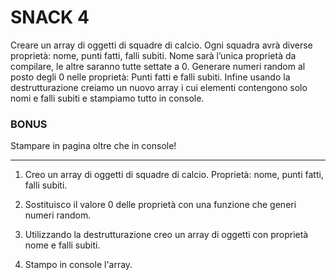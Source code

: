 # SNACK 4
Creare un array di oggetti di squadre di calcio. Ogni squadra avrà diverse proprietà: nome, punti fatti, falli subiti.
Nome sarà l’unica proprietà da compilare, le altre saranno tutte settate a 0.
Generare numeri random al posto degli 0 nelle proprietà: Punti fatti e falli subiti.
Infine usando la destrutturazione creiamo un nuovo array i cui elementi contengono solo nomi e falli subiti e stampiamo tutto in console.

### BONUS
Stampare in pagina oltre che in console!

***

1. Creo un array di oggetti di squadre di calcio. Proprietà: nome, punti fatti, falli subiti.

2. Sostituisco il valore 0 delle proprietà con una funzione che generi numeri random. 

3. Utilizzando la destrutturazione creo un array di oggetti con proprietà nome e falli subiti. 

4. Stampo in console l'array. 